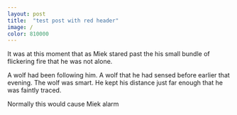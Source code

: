 ```yaml
---
layout: post
title:  "test post with red header"
image: /
color: 810000
---
```

It was at this moment that as Miek stared past the his small bundle of flickering fire that he was not alone.

A wolf had been following him. A wolf that he had sensed before earlier that evening. The wolf was smart. He kept his distance just far enough that he was faintly traced.

Normally this would cause Miek alarm
